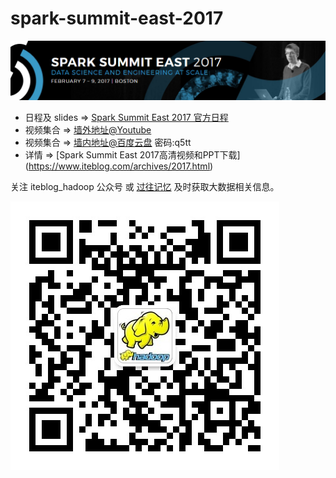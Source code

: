 # spark-summit-east-2017

![spark_summit east 2017](resources/spark_summit_east_2017.png)
- 日程及 slides => [Spark Summit East 2017 官方日程](https://spark-summit.org/east-2017/schedule/)
- 视频集合 => [墙外地址@Youtube](https://www.youtube.com/user/TheApacheSpark)
- 视频集合 => [墙内地址@百度云盘](http://pan.baidu.com/s/1eRRmFGe) 密码:q5tt
- 详情 => [Spark Summit East 2017高清视频和PPT下载] (https://www.iteblog.com/archives/2017.html)

关注 iteblog_hadoop 公众号 或 [过往记忆](https://www.iteblog.com) 及时获取大数据相关信息。

![spark_summit east 2017](resources/iteblog_hadoop.jpg)
